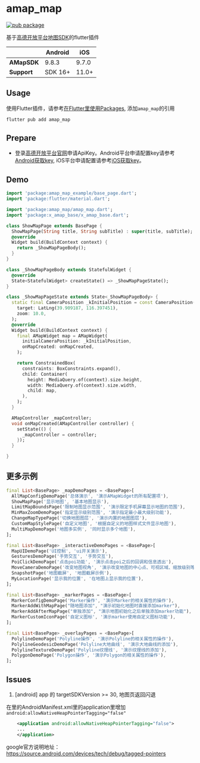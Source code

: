 # amap_map
[![pub package](https://img.shields.io/pub/v/amap_map.svg)](https://pub.dev/packages/amap_map)

基于[高德开放平台地图SDK](https://lbs.amap.com/api/)的flutter插件

|             | Android | iOS   |
|-------------|---------|-------|
| **AMapSDK** | 9.8.3 | 9.7.0 | 
| **Support** | SDK 16+ | 11.0+ | 


## Usage
使用Flutter插件，请参考[在Flutter里使用Packages](https://flutter.cn/docs/development/packages-and-plugins/using-packages), 添加`amap_map`的引用
```bash
flutter pub add amap_map
```

## Prepare
* 登录[高德开放平台官网](https://lbs.amap.com/)申请ApiKey。Android平台申请配置key请参考[Android获取key](https://lbs.amap.com/api/poi-sdk-android/develop/create-project/get-key/?sug_index=2), iOS平台申请配置请参考[iOS获取key](https://lbs.amap.com/api/poi-sdk-ios/develop/create-project/get-key/?sug_index=1)。


## Demo
``` Dart
import 'package:amap_map_example/base_page.dart';
import 'package:flutter/material.dart';

import 'package:amap_map/amap_map.dart';
import 'package:x_amap_base/x_amap_base.dart';

class ShowMapPage extends BasePage {
  ShowMapPage(String title, String subTitle) : super(title, subTitle);
  @override
  Widget build(BuildContext context) {
    return _ShowMapPageBody();
  }
}

class _ShowMapPageBody extends StatefulWidget {
  @override
  State<StatefulWidget> createState() => _ShowMapPageState();
}

class _ShowMapPageState extends State<_ShowMapPageBody> {
  static final CameraPosition _kInitialPosition = const CameraPosition(
    target: LatLng(39.909187, 116.397451),
    zoom: 10.0,
  );
  @override
  Widget build(BuildContext context) {
    final AMapWidget map = AMapWidget(
      initialCameraPosition: _kInitialPosition,
      onMapCreated: onMapCreated,
    );

    return ConstrainedBox(
      constraints: BoxConstraints.expand(),
      child: Container(
        height: MediaQuery.of(context).size.height,
        width: MediaQuery.of(context).size.width,
        child: map,
      ),
    );
  }

  AMapController _mapController;
  void onMapCreated(AMapController controller) {
    setState(() {
      _mapController = controller;
    });
  }

}

```

## 更多示例

```dart
final List<BasePage> _mapDemoPages = <BasePage>[
  AllMapConfigDemoPage('总体演示', '演示AMapWidget的所有配置项'),
  ShowMapPage('显示地图', '基本地图显示'),
  LimitMapBoundsPage('限制地图显示范围', '演示限定手机屏幕显示地图的范围'),
  MinMaxZoomDemoPage('指定显示级别范围', '演示指定最小最大级别功能'),
  ChangeMapTypePage('切换地图图层', '演示内置的地图图层'),
  CustomMapStylePage('自定义地图', '根据自定义的地图样式文件显示地图'),
  MultiMapDemoPage('地图多实例', '同时显示多个地图'),
];

final List<BasePage> _interactiveDemoPages = <BasePage>[
  MapUIDemoPage('UI控制', 'ui开关演示'),
  GesturesDemoPage('手势交互', '手势交互'),
  PoiClickDemoPage('点击poi功能', '演示点击poi之后的回调和信息透出'),
  MoveCameraDemoPage('改变地图视角', '演示改变地图的中心点、可视区域、缩放级别等功能'),
  SnapshotPage('地图截屏', '地图截屏示例'),
  MyLocationPage('显示我的位置', '在地图上显示我的位置'),
];

final List<BasePage> _markerPages = <BasePage>[
  MarkerConfigDemoPage('Marker操作', '演示Marker的相关属性的操作'),
  MarkerAddWithMapPage("随地图添加", "演示初始化地图时直接添加marker"),
  MarkerAddAfterMapPage("单独添加", "演示地图初始化之后单独添加marker功能"),
  MarkerCustomIconPage('自定义图标', '演示marker使用自定义图标功能'),
];

final List<BasePage> _overlayPages = <BasePage>[
  PolylineDemoPage('Polyline操作', '演示Polyline的相关属性的操作'),
  PolylineGeodesicDemoPage('Polyline大地曲线', '演示大地曲线的添加'),
  PolylineTextureDemoPage('Polyline纹理线', '演示纹理线的添加'),
  PolygonDemoPage('Polygon操作', '演示Polygon的相关属性的操作'),
];
```

## Issues
1. [android] app 的 targetSDKVersion >= 30, 地图页返回闪退

  在里的AndroidManifest.xml里的application里增加`android:allowNativeHeapPointerTagging="false"`
  ```xml
      <application android:allowNativeHeapPointerTagging="false">
      ...
      </application>
  ```
  google官方说明地址：https://source.android.com/devices/tech/debug/tagged-pointers




